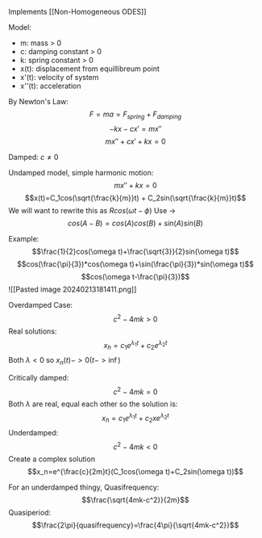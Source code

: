 Implements [[Non-Homogeneous ODES]]

Model:
- m: mass > 0
- c: damping constant > 0
- k: spring constant > 0
- x(t): displacement from equillibreum point
- x'(t): velocity of system
- x''(t): acceleration

By Newton's Law: $$F=ma = F_{spring}+F_{damping}$$$$-kx-cx'=mx''$$
$$mx''+cx'+kx=0$$

Damped: $c\neq0$

Undamped model, simple harmonic motion:
$$mx''+kx=0$$$$x(t)=C_1cos(\sqrt{\frac{k}{m}}t) + C_2sin(\sqrt{\frac{k}{m}}t)$$
We will want to rewrite this as $Rcos(\omega t-\phi)$
Use ->
$$cos(A-B)=cos(A)cos(B)+sin(A)sin(B)$$

Example:
$$\frac{1}{2}cos(\omega t)+\frac{\sqrt{3}}{2}sin(\omega t)$$
$$cos(\frac{\pi}{3})*cos(\omega t)+\sin(\frac{\pi}{3})*sin(\omega t)$$
$$cos(\omega t-\frac{\pi}{3})$$
![[Pasted image 20240213181411.png]]


Overdamped Case:
$$c^2-4mk>0$$ Real solutions:
$$x_h=c_1e^{\lambda_1t}+c_2e^{\lambda_2t}$$
Both $\lambda < 0$ so $x_n(t)->0 (t->\inf)$


Critically damped:
$$c^2-4mk=0$$
Both $\lambda$ are real, equal each other so the solution is:
$$x_h=c_1e^{\lambda_1t}+c_2xe^{\lambda_2t}$$
Underdamped:
$$c^2-4mk<0$$
Create a complex solution
$$x_n=e^{\frac{c}{2m}t}(C_1cos(\omega t)+C_2sin(\omega t))$$

For an underdamped thingy, 
Quasifrequency: $$\frac{\sqrt{4mk-c^2}}{2m}$$
Quasiperiod:
$$\frac{2\pi}{quasifrequency}=\frac{4\pi}{\sqrt{4mk-c^2}}$$
